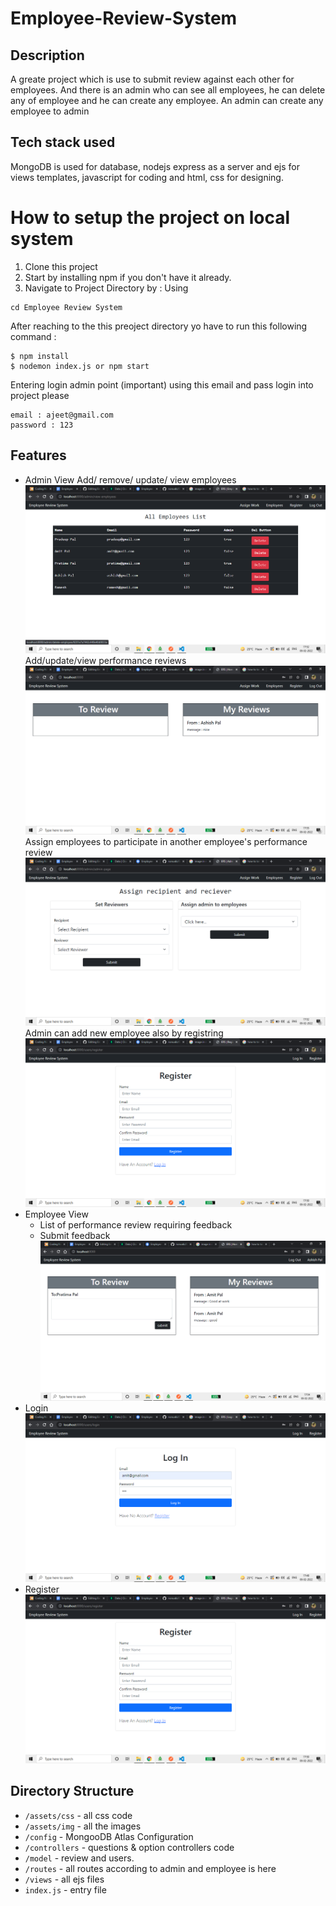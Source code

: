 # Employee-Review-System
## Description 
  A greate project which is use to submit review against each other for employees. And there is an admin
  who can see all employees, he can delete any of employee and he can create any employee. An admin can 
  create any employee to admin
  
## Tech stack used
  MongoDB is used for database, nodejs express as a server and ejs for views templates, javascript for coding
  and html, css for designing.
  
# How to setup the project on local system
  1. Clone this project
  2. Start by installing npm if you don't have it already.
  3. Navigate to Project Directory by : Using
  ```
  cd Employee Review System
  
  ```
  
  After reaching to the this preoject directory yo have to run this following command :
  ```
  $ npm install
  $ nodemon index.js or npm start
  ```
  
  Entering login admin point (important)
  using this email and pass login into project please
  ``` 
  email : ajeet@gmail.com
  password : 123
  ```
  
  ## Features
  * Admin View
  Add/ remove/ update/ view employees
  ![Test Image 4](https://github.com/Ajeet-Gautam26/Employee-Review-System/blob/main/assets/image/view-all-emp.png)
  Add/update/view performance reviews
  ![Test Image 4](https://github.com/Ajeet-Gautam26/Employee-Review-System/blob/main/assets/image/admin-task.png)
  Assign employees to participate in another employee's performance review
  ![Test](https://github.com/Ajeet-Gautam26/Employee-Review-System/blob/main/assets/image/assign-work.png)
  Admin can add new employee also by registring
  ![test](https://github.com/Ajeet-Gautam26/Employee-Review-System/blob/main/assets/image/register.png)
  * Employee View
    * List of performance review requiring feedback
    * Submit feedback
  ![test4](https://github.com/Ajeet-Gautam26/Employee-Review-System/blob/main/assets/image/employe-task.png)
  * Login
  ![test5](https://github.com/Ajeet-Gautam26/Employee-Review-System/blob/main/assets/image/login.png)
  * Register
  ![test6](https://github.com/Ajeet-Gautam26/Employee-Review-System/blob/main/assets/image/register.png)
  
  ## Directory Structure
  * ```/assets/css``` - all css code
  * ```/assets/img``` - all the images
  * ```/config``` - MongooDB Atlas Configuration
  * ```/controllers``` - questions & option controllers code
  * ```/model``` - review and users. 
  * ```/routes``` - all routes according to admin and employee is here
  * ```/views``` - all ejs files
  * ```index.js``` - entry file
  
  
